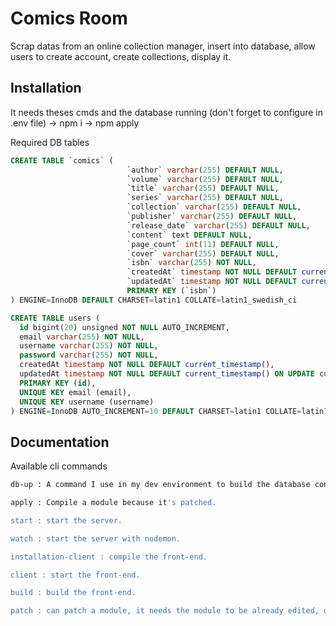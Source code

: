 
# Comics Room

Scrap datas from an online collection manager, insert into database, allow users to create account, create collections, display it.


## Installation

It needs theses cmds and the database running (don't forget to configure in .env file)
-> npm i
-> npm apply

Required DB tables

```sql
CREATE TABLE `comics` (
                          `author` varchar(255) DEFAULT NULL,
                          `volume` varchar(255) DEFAULT NULL,
                          `title` varchar(255) DEFAULT NULL,
                          `series` varchar(255) DEFAULT NULL,
                          `collection` varchar(255) DEFAULT NULL,
                          `publisher` varchar(255) DEFAULT NULL,
                          `release_date` varchar(255) DEFAULT NULL,
                          `content` text DEFAULT NULL,
                          `page_count` int(11) DEFAULT NULL,
                          `cover` varchar(255) DEFAULT NULL,
                          `isbn` varchar(255) NOT NULL,
                          `createdAt` timestamp NOT NULL DEFAULT current_timestamp(),
                          `updatedAt` timestamp NOT NULL DEFAULT current_timestamp() ON UPDATE current_timestamp(),
                          PRIMARY KEY (`isbn`)
) ENGINE=InnoDB DEFAULT CHARSET=latin1 COLLATE=latin1_swedish_ci

CREATE TABLE users (
  id bigint(20) unsigned NOT NULL AUTO_INCREMENT,
  email varchar(255) NOT NULL,
  username varchar(255) NOT NULL,
  password varchar(255) NOT NULL,
  createdAt timestamp NOT NULL DEFAULT current_timestamp(),
  updatedAt timestamp NOT NULL DEFAULT current_timestamp() ON UPDATE current_timestamp(),
  PRIMARY KEY (id),
  UNIQUE KEY email (email),
  UNIQUE KEY username (username)
) ENGINE=InnoDB AUTO_INCREMENT=10 DEFAULT CHARSET=latin1 COLLATE=latin1_swedish_ci;
```

## Documentation

Available cli commands

```bash
db-up : A command I use in my dev environment to build the database container.

apply : Compile a module because it's patched.

start : start the server.

watch : start the server with nodemon.

installation-client : compile the front-end.

client : start the front-end.

build : build the front-end.

patch : can patch a module, it needs the module to be already edited, don't forget to target the module after the "patch" word.    
```